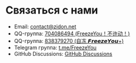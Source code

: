 # Связаться с нами

* Email: <contact@zidon.net>
* QQ-группа: [704086494 (FreezeYou！不许动！)](https://jq.qq.com/?_wv=1027&k=l356Aq75)
* QQ-группа: [838379270 (自冻 𝙁𝙧𝙚𝙚𝙯𝙚𝙔𝙤𝙪+)](https://jq.qq.com/?_wv=1027&k=5vmxG1F)
* Telegram группа: [t.me/FreezeYou](https://t.me/FreezeYou)
* GitHub Discussions: [GitHub Discussions](https://github.com/FreezeYou/FreezeYou/discussions)

